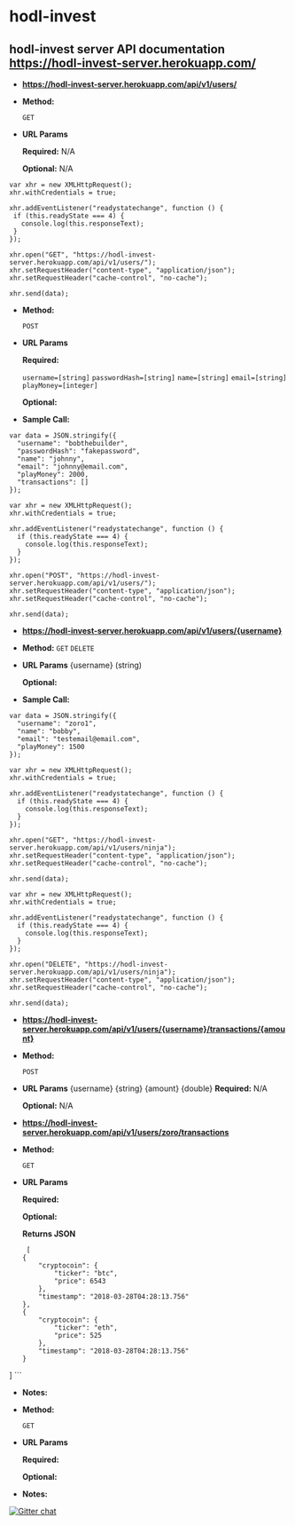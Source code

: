 # hodl-invest
**hodl-invest server API documentation**
https://hodl-invest-server.herokuapp.com/
----

* **https://hodl-invest-server.herokuapp.com/api/v1/users/**


* **Method:**
  

  `GET`  
*  **URL Params**

   **Required:** N/A
 

   **Optional:** N/A
 
 ```
 var xhr = new XMLHttpRequest();
xhr.withCredentials = true;

xhr.addEventListener("readystatechange", function () {
  if (this.readyState === 4) {
    console.log(this.responseText);
  }
});

xhr.open("GET", "https://hodl-invest-server.herokuapp.com/api/v1/users/");
xhr.setRequestHeader("content-type", "application/json");
xhr.setRequestHeader("cache-control", "no-cache");

xhr.send(data);
 ```

* **Method:**

  `POST`
  
*  **URL Params**

   **Required:**
 
   `username=[string]`
   `passwordHash=[string]`
   `name=[string]`
   `email=[string]`
   `playMoney=[integer]`

   **Optional:**


* **Sample Call:**
```
var data = JSON.stringify({
  "username": "bobthebuilder",
  "passwordHash": "fakepassword",
  "name": "johnny",
  "email": "johnny@email.com",
  "playMoney": 2000,
  "transactions": []
});

var xhr = new XMLHttpRequest();
xhr.withCredentials = true;

xhr.addEventListener("readystatechange", function () {
  if (this.readyState === 4) {
    console.log(this.responseText);
  }
});

xhr.open("POST", "https://hodl-invest-server.herokuapp.com/api/v1/users/");
xhr.setRequestHeader("content-type", "application/json");
xhr.setRequestHeader("cache-control", "no-cache");

xhr.send(data);
```  
* **https://hodl-invest-server.herokuapp.com/api/v1/users/{username}**

* **Method:**
  `GET`
  `DELETE`
  
*  **URL Params**
  {username} (string)

   **Optional:**


* **Sample Call:**

```
var data = JSON.stringify({
  "username": "zoro1",
  "name": "bobby",
  "email": "testemail@email.com",
  "playMoney": 1500
});

var xhr = new XMLHttpRequest();
xhr.withCredentials = true;

xhr.addEventListener("readystatechange", function () {
  if (this.readyState === 4) {
    console.log(this.responseText);
  }
});

xhr.open("GET", "https://hodl-invest-server.herokuapp.com/api/v1/users/ninja");
xhr.setRequestHeader("content-type", "application/json");
xhr.setRequestHeader("cache-control", "no-cache");

xhr.send(data);
```


```
var xhr = new XMLHttpRequest();
xhr.withCredentials = true;

xhr.addEventListener("readystatechange", function () {
  if (this.readyState === 4) {
    console.log(this.responseText);
  }
});

xhr.open("DELETE", "https://hodl-invest-server.herokuapp.com/api/v1/users/ninja");
xhr.setRequestHeader("content-type", "application/json");
xhr.setRequestHeader("cache-control", "no-cache");

xhr.send(data);
```

  
* **https://hodl-invest-server.herokuapp.com/api/v1/users/{username}/transactions/{amount}**


* **Method:**

  `POST`
  
*  **URL Params**
 {username}   {string}
 {amount}     {double}
   **Required:** N/A

   **Optional:** N/A
 
* **https://hodl-invest-server.herokuapp.com/api/v1/users/zoro/transactions**

* **Method:**
  
  `GET`
  
*  **URL Params**

   **Required:**

   **Optional:**

    **Returns JSON**
    ```
     [
    {
        "cryptocoin": {
            "ticker": "btc",
            "price": 6543
        },
        "timestamp": "2018-03-28T04:28:13.756"
    },
    {
        "cryptocoin": {
            "ticker": "eth",
            "price": 525
        },
        "timestamp": "2018-03-28T04:28:13.756"
    }
]
    ```
* **Notes:**

* **Method:**
  
  `GET`
  
*  **URL Params**

   **Required:**

   **Optional:**

* **Notes:**

[![Gitter chat](https://badges.gitter.im/MutualFund/Lobby.png)](https://gitter.im/MutualFund/Lobby)
